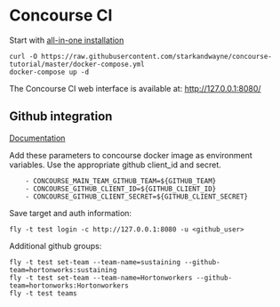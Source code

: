 Concourse CI
============

Start with [all-in-one installation](https://concoursetutorial.com/#getting-started)

```
curl -O https://raw.githubusercontent.com/starkandwayne/concourse-tutorial/master/docker-compose.yml
docker-compose up -d
```

The Concourse CI web interface is available at: http://127.0.0.1:8080/


Github integration
------------------
[Documentation](https://concourse-ci.org/install.html#github-auth-config)

Add these parameters to concourse docker image as environment variables. Use
the appropriate github client_id and secret.
```
    - CONCOURSE_MAIN_TEAM_GITHUB_TEAM=${GITHUB_TEAM}
    - CONCOURSE_GITHUB_CLIENT_ID=${GITHUB_CLIENT_ID}
    - CONCOURSE_GITHUB_CLIENT_SECRET=${GITHUB_CLIENT_SECRET}
```

Save target and auth information:
```
fly -t test login -c http://127.0.0.1:8080 -u <github_user>
```

Additional github groups:
```
fly -t test set-team --team-name=sustaining --github-team=hortonworks:sustaining
fly -t test set-team --team-name=Hortonworkers --github-team=hortonworks:Hortonworkers
fly -t test teams
```
